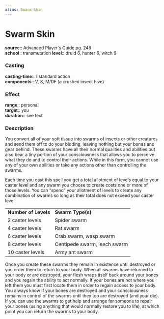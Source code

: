 ```yaml
---
alias: Swarm Skin
---
```


# Swarm Skin 

**source**:: Advanced Player's Guide pg. 248  
**school**:: transmutation
**level**:: druid 6, hunter 6, witch 6

### Casting 

**casting-time**:: 1 standard action  
**components**:: V, S, M/DF (a crushed insect hive)

### Effect 

**range**:: personal  
**target**:: you  
**duration**:: see text

### Description 

You convert all of your soft tissue into swarms of insects or other creatures and send them off to do your bidding, leaving nothing but your bones and gear behind. These swarms have all their normal qualities and abilities but also bear a tiny portion of your consciousness that allows you to perceive what they do and to control their actions. While in this form, you cannot use any of your own abilities or take any actions other than controlling the swarms.  
  
Each time you cast this spell you get a total allotment of levels equal to your caster level and any swarm you choose to create costs one or more of those levels. You can “spend” your allotment of levels to create any combination of swarms so long as their total does not exceed your caster level.  
  

|                      |                              |
|----------------------|------------------------------|
| **Number of Levels** | **Swarm Type(s)**            |
| 2 caster levels      | Spider swarm                 |
| 4 caster levels      | Rat swarm                    |
| 6 caster levels      | Crab swarm, wasp swarm       |
| 8 caster levels      | Centipede swarm, leech swarm |
| 10 caster levels     | Army ant swarm               |

  
Once you create these swarms they remain in existence until destroyed or you order them to return to your body. When all swarms have returned to your body or are destroyed, your flesh wraps itself back around your bones and you regain the ability to act normally. If your bones are not where you left them you must first locate them in order to regain access to your body. You always know if your bones are destroyed and your consciousness remains in control of the swarms until they too are destroyed (and your die). If you can use the swarms to get help and arrange for someone to repair your bones (using anything that would normally restore you to life), at which point you can return the swarms to your body.
